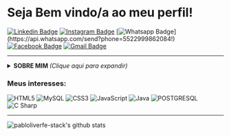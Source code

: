 # Seja Bem vindo/a ao meu perfil! <br>
[![Linkedin Badge](https://img.shields.io/badge/-Linkedin-blue?style=flat-square&logo=Linkedin&logoColor=white&link=https://www.linkedin.com/in/pablo-oliveira-ferreira-06b0a0120/)](https://www.linkedin.com/in/pablo-oliveira-ferreira-06b0a0120/)
[![Instagram Badge](https://img.shields.io/badge/-Instagram-a43b9d?style=flat-square&logo=Instagram&logoColor=white&link=https://www.instagram.com/pablo_oliver.fer/)](https://www.instagram.com/pablo_oliver.fer/)
[![Whatsapp Badge](https://img.shields.io/badge/-Whatsapp-4CA143?style=flat-square&labelColor=4CA143&logo=whatsapp&logoColor=white&link=https://api.whatsapp.com/send?phone=5522999862084!)](https://api.whatsapp.com/send?phone=5522999862084!)
[![Facebook Badge](https://img.shields.io/badge/-Facebook-blue?style=flat-square&logo=Facebook&logoColor=white&link=https://www.facebook.com/pablo.oliveira.5095/)](https://www.facebook.com/pablo.oliveira.5095/)
[![Gmail Badge](https://img.shields.io/badge/-Gmail-c14438?style=flat-square&logo=Gmail&logoColor=white&link=mailto:pabloliverfe@gmail.com)](pabloliverfe@gmail.com)<br>

---
 <details>
<summary> <b> SOBRE MIM </b> <i>(Clique aqui para expandir)</i> </summary>
 
### Prazer , sou [*Pablo De Oliveira Ferreira*](https://github.com/pabloliverfe-stack) , atualmente estou cursando análise e desenvolvimento de sistemas na Estacio<br> e tbm fazendo um curso C# orientado a objetos do prof.[Nelio Alves](https://github.com/acenelio), cujo o qual diga-se de passagem recomendo a todos.<br>Já cursei Tecnologias de Informação,designer grafico,Manutenção de computadores e atualmente atuo na área de manutenção de impressoras há mais de 3 anos.<br>Desde que quando interagi no excel com uso do "SE" comecei a ter fascínio pela programação. Tanto pela forma de usar quanto ao desafio que ela tráz para soluções de problemas.<br>Já estou na area de informática há quase 10 anos ,sempre atualizando e buscando novos conhecimentos tanto em plataformas de ensino e tbm em cursos de atualização. 
</details>

### Meus interesses:

![HTML5](https://img.shields.io/badge/-HTML5-E34F26?style=flat-square&logo=html5&logoColor=white) ![MySQL](https://img.shields.io/badge/-MySQL-00758F?style=flat-square&logo=mysql&logoColor=white) ![CSS3](https://img.shields.io/badge/-CSS3-549FDE?style=flat-square&logo=css3&logoColor=white) ![JavaScript](https://img.shields.io/badge/-JavaScript-F7B93E?style=flat-square&logo=javascript&logoColor=fff)  ![Java](https://img.shields.io/badge/-Java-E42D2C?style=flat-square&logo=java&logoColor=white) ![POSTGRESQL](https://img.shields.io/badge/-POSTGRESQL-00758F?style=flat-square&logo=postgresql&logoColor=white)  ![C Sharp](https://img.shields.io/badge/-CSHARP-a43b9d?style=flat-square&logo=c#&logoColor=white) <br>

---

<!--
**pabloliverfe-stack/pabloliverfe-stack** is a ✨ _special_ ✨ repository because its `README.md` (this file) appears on your GitHub profile.

Here are some ideas to get you started:

- 🔭 I’m currently working on ...
- 🌱 I’m currently learning ...
- 👯 I’m looking to collaborate on ...
- 🤔 I’m looking for help with ...
- 💬 Ask me about ...
- 📫 How to reach me: ...
- 😄 Pronouns: ...
- ⚡ Fun fact: ...

-->
![pabloliverfe-stack's github stats](https://github-readme-stats.vercel.app/api?username=pabloliverfe-stack&show_icons=true&theme=vision-friendly-dark)<br>
